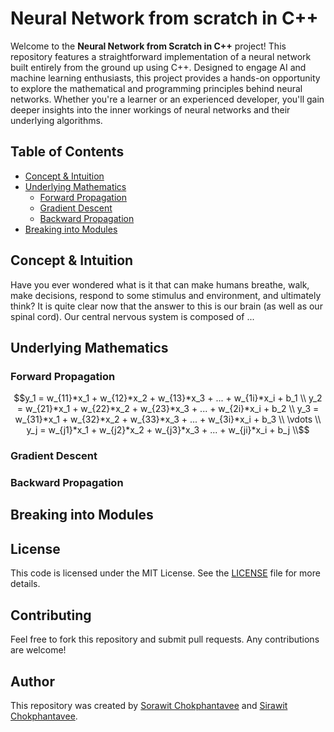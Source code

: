 # Neural Network from scratch in C++

Welcome to the **Neural Network from Scratch in C++** project! This repository features a straightforward implementation of a neural network built entirely from the ground up using C++. Designed to engage AI and machine learning enthusiasts, this project provides a hands-on opportunity to explore the mathematical and programming principles behind neural networks. Whether you're a learner or an experienced developer, you'll gain deeper insights into the inner workings of neural networks and their underlying algorithms.

## Table of Contents
- [Concept & Intuition](#Concept-&-Intuition)
- [Underlying Mathematics](#Underlying-Mathematics)
  - [Forward Propagation](#Forward-Propagation)
  - [Gradient Descent](#Gradient-Descent)
  - [Backward Propagation](#Backward-Propagation)
- [Breaking into Modules](#Breaking-into-Modules)

## Concept & Intuition
Have you ever wondered what is it that can make humans breathe, walk, make decisions, respond to some stimulus and environment, and ultimately think? It is quite clear now that the answer to this is our brain (as well as our spinal cord). Our central nervous system is composed of ... 
## Underlying Mathematics
### Forward Propagation
```math
y_1 = w_{11}*x_1 + w_{12}*x_2 + w_{13}*x_3 + ... + w_{1i}*x_i + b_1 \\
y_2 = w_{21}*x_1 + w_{22}*x_2 + w_{23}*x_3 + ... + w_{2i}*x_i + b_2 \\
y_3 = w_{31}*x_1 + w_{32}*x_2 + w_{33}*x_3 + ... + w_{3i}*x_i + b_3 \\
\vdots \\
y_j = w_{j1}*x_1 + w_{j2}*x_2 + w_{j3}*x_3 + ... + w_{ji}*x_i + b_j \\
```
### Gradient Descent
### Backward Propagation

## Breaking into Modules

## License
This code is licensed under the MIT License. See the [LICENSE](LICENSE) file for more details.

## Contributing
Feel free to fork this repository and submit pull requests. Any contributions are welcome!

## Author
This repository was created by [Sorawit Chokphantavee](https://github.com/SorawitChok) and [Sirawit Chokphantavee](https://github.com/SirawitC).
